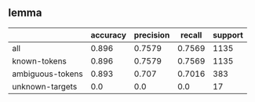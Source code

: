 
## lemma

|                  | accuracy | precision | recall | support |
|------------------|----------|-----------|--------|---------|
| all              | 0.896    | 0.7579    | 0.7569 | 1135    |
| known-tokens     | 0.896    | 0.7579    | 0.7569 | 1135    |
| ambiguous-tokens | 0.893    | 0.707     | 0.7016 | 383     |
| unknown-targets  | 0.0      | 0.0       | 0.0    | 17      |

